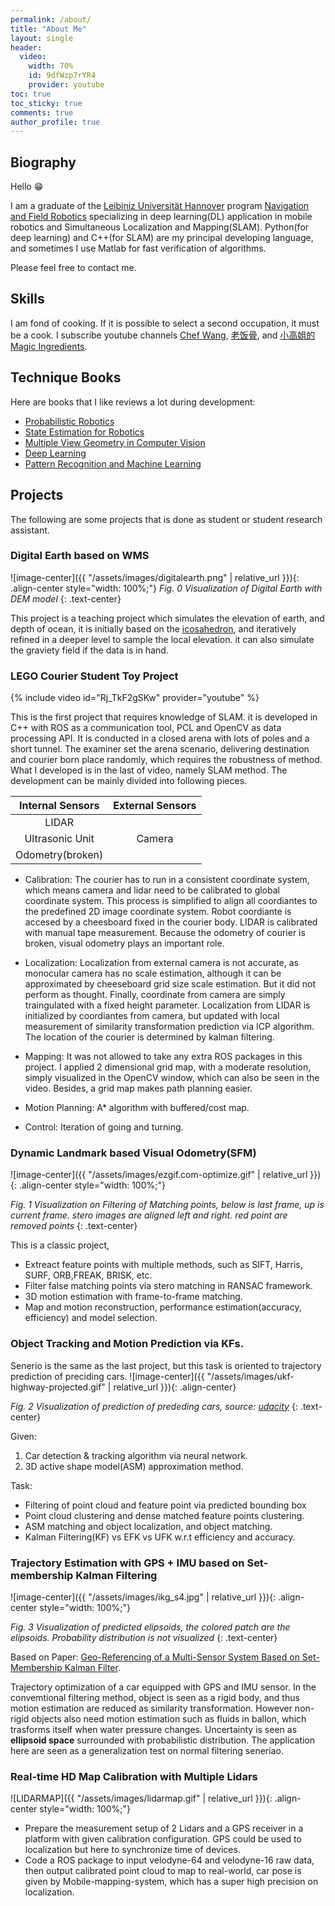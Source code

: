```yaml
---
permalink: /about/
title: "About Me"
layout: single
header:
  video:
    width: 70%
    id: 9dfWzp7rYR4
    provider: youtube
toc: true
toc_sticky: true
comments: true
author_profile: true
---
```

## Biography


Hello :grin:  

I am a graduate of the [Leibiniz Universität Hannover](https://www.uni-hannover.de/) program [Navigation and Field Robotics](https://www.uni-hannover.de/en/studium/studienangebot/info/studiengang/detail/navigation-and-field-robotics/) specializing in deep learning(DL) application in mobile robotics and Simultaneous Localization and Mapping(SLAM). Python(for deep learning) and C++(for SLAM) are my principal developing language, and sometimes I use Matlab for fast verification of algorithms.

<!-- I used to be dogmatic, selfish, and ambitious to become someone that can make a difference, but God has changed me to love others take care of people whom I love and give more instead of asking more. In the aspect of personality and psychology, I am a bit like "Bruce" in [7 Up series](https://en.wikipedia.org/wiki/Up_(film_series)). -->
Please feel free to contact me.

## Skills

I am fond of cooking. If it is possible to select a second occupation, it must be a cook. I subscribe youtube channels [Chef Wang](https://www.youtube.com/channel/UCg0m_Ah8P_MQbnn77-vYnYw), [老饭骨](https://www.youtube.com/channel/UCBJmYv3Vf_tKcQr5_qmayXg), and [小高姐的 Magic Ingredients](https://www.youtube.com/channel/UCCKlp1JI9Yg3-cUjKPdD3mw).


## Technique Books

Here are books that I like reviews a lot during development:

* [Probabilistic Robotics](https://docs.ufpr.br/~danielsantos/ProbabilisticRobotics.pdf)
* [State Estimation for Robotics](http://asrl.utias.utoronto.ca/~tdb/bib/barfoot_ser17.pdf)
* [Multiple View Geometry in Computer Vision](https://www.amazon.com/Multiple-View-Geometry-Computer-Vision/dp/0521540518)
* [Deep Learning](https://www.deeplearningbook.org/)
* [Pattern Recognition and Machine Learning](https://www.microsoft.com/en-us/research/uploads/prod/2006/01/Bishop-Pattern-Recognition-and-Machine-Learning-2006.pdf)


## Projects

The following are some projects that is done as student or student research assistant. 

### Digital Earth based on WMS

![image-center]({{ "/assets/images/digitalearth.png" | relative_url }}){: .align-center style="width: 100%;"}
*Fig. 0 Visualization of Digital Earth with DEM model*
{: .text-center}

This project is a teaching project which simulates the elevation of earth, and depth of ocean, it is initially based on the [icosahedron](https://en.wikipedia.org/wiki/Icosahedron), and iteratively refined in a deeper level to sample the local elevation. it can also simulate the graviety field if the data is in hand.

### LEGO Courier Student Toy Project

{% include video id="Rj_TkF2gSKw" provider="youtube" %}

This is the first project that requires knowledge of SLAM. it is developed in C++ with ROS as a communication tool, PCL and OpenCV as data processing API. It is conducted in a closed arena with lots of poles and a short tunnel. The examiner set the arena scenario, delivering destination and courier born place randomly, which requires the robustness of method. What I developed is in the last of video, namely SLAM method. The development can be mainly divided into following pieces.

<table>
  <thead>
    <tr>
      <th style="text-align: center">Internal Sensors</th>
      <th style="text-align: center">External Sensors</th>
    </tr>
  </thead>
  <tbody>
    <tr>
      <td style="text-align: center">LIDAR</td>
      <td style="text-align: center" rowspan=3>Camera</td>
    </tr>
    <tr>
      <td style="text-align: center">Ultrasonic Unit</td>
    </tr>
    <tr>
      <td style="text-align: center">Odometry(broken)</td>
    </tr>
  </tbody>
</table>

<!-- | Internal Devices                   |     External Devices     |
|:----------------------------------:|:------------------------:|
|       LIDAR                        |          Camera          |
|  Ultrasonic Unit                   | WIFI Connected Computers(brain) |
| Odometry(broken)                   |          Router(communication)          | -->



* Calibration: The courier has to run in a consistent coordinate system, which means camera and lidar need to be calibrated to global coordinate system. This process is simplified to align all coordiantes to the predefined 2D image coordinate system. Robot coordiante is accesed by a cheesboard fixed in the courier body. LIDAR is calibrated with manual tape measurement. Because the odometry of courier is broken, visual odometry plays an important role.

* Localization: Localization from external camera is not accurate, as monocular camera has no scale estimation, although it can be approximated by cheeseboard grid size scale estimation. But it did not perform as thought. Finally, coordinate from camera are simply traingulated with a fixed height parameter. Localization from LIDAR is initialized by coordiantes from camera, but updated with local measurement of similarity transformation prediction via ICP algorithm. The location of the courier is determined by kalman filtering.

* Mapping: It was not allowed to take any extra ROS packages in this project. I applied 2 dimensional grid map, with a moderate resolution, simply visualized in the OpenCV window, which can also be seen in the video. Besides, a grid map makes path planning easier.

* Motion Planning: A* algorithm with buffered/cost map.

* Control: Iteration of going and turning.








### Dynamic Landmark based Visual Odometry(SFM)

![image-center]({{ "/assets/images/ezgif.com-optimize.gif" | relative_url }}){: .align-center style="width: 100%;"}

*Fig. 1 Visualization on Filtering of Matching points, below is last frame, up is current frame. stero images are aligned left and right. red point are removed points*
{: .text-center}

This is a classic project, 
* Extreact feature points with multiple methods, such as SIFT, Harris, SURF, ORB,FREAK, BRISK, etc.
* Filter false matching points via stero matching in RANSAC framework.
* 3D motion estimation with frame-to-frame matching.
* Map and motion reconstruction, performance estimation(accuracy, efficiency) and model selection.

### Object Tracking and Motion Prediction via KFs.

Senerio is the same as the last project, but this task is oriented to trajectory prediction of preciding cars.
![image-center]({{ "/assets/images/ukf-highway-projected.gif" | relative_url }}){: .align-center}


*Fig. 2 Visualization of prediction of prededing cars, source: [udacity](https://github.com/penguinflys/UdacitySensorFusion/tree/master/final_proj_uncented_kalman_filter_traffic_flow_tracking)*
{: .text-center}

Given: 
1. Car detection & tracking algorithm via neural network.
2. 3D active shape model(ASM) approximation method.

Task: 
* Filtering of point cloud and feature point via predicted bounding box
* Point cloud clustering and dense matched feature points clustering.
* ASM matching and object localization, and object matching.
* Kalman Filtering(KF) vs EFK vs UFK w.r.t efficiency and accuracy.

### Trajectory Estimation with GPS + IMU based on Set-membership Kalman Filtering

![image-center]({{ "/assets/images/ikg_s4.jpg" | relative_url }}){: .align-center style="width: 100%;"}

*Fig. 3 Visualization of predicted elipsoids, the colored patch are the elipsoids. Probability distribution is not visualized*
{: .text-center}

Based on Paper: [Geo-Referencing of a Multi-Sensor System Based on Set-Membership Kalman Filter](https://www.researchgate.net/publication/327489443_Geo-Referencing_of_a_Multi-Sensor_System_Based_on_Set-Membership_Kalman_Filter).

Trajectory optimization of a car equipped with GPS and IMU sensor. In the convemtional filtering method, object is seen as a rigid body, and thus motion estimation are reduced as similarity transformation. However non-rigid objects also need motion estimation such as fluids in ballon, which trasforms itself when water pressure changes. Uncertainty is seen as **ellipsoid space** surrounded with probabilistic distribution. The application here are seen as a generalization test on normal filtering seneriao.


### Real-time HD Map Calibration with Multiple Lidars

![LIDARMAP]({{ "/assets/images/lidarmap.gif" | relative_url }}){: .align-center style="width: 100%;"}

* Prepare the measurement setup of 2 Lidars and a GPS receiver in a platform with given calibration configuration. GPS could be used to localization but here to synchronize time of devices.
* Code a ROS package to input velodyne-64 and velodyne-16 raw data, then output calibrated point cloud to map to real-world, car pose is given by Mobile-mapping-system, which has a super high precision on localization.

